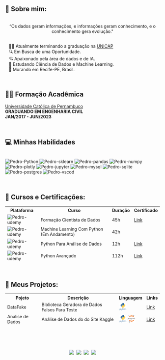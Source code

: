 

## 👾&nbsp;Sobre mim:
<div align="center">
<br/>
“Os dados geram informações, e informações geram conhecimento, e o conhecimento gera evolução."
</div>
<br>

&nbsp;&nbsp;&nbsp;🧑‍💻 Atualmente terminando a graduação na [UNICAP](https://portal.unicap.br/)\
&nbsp;&nbsp;&nbsp;🔍 Em Busca de uma Oportunidade.\
&nbsp;&nbsp;&nbsp;💘 Apaixonado pela área de dados e de IA.\
&nbsp;&nbsp;&nbsp;📘 Estudando Ciência de Dados e Machine Learning.\
&nbsp;&nbsp;&nbsp;🌵 Morando em Recife-PE, Brasil.

<br>

## 👨‍🎓&nbsp;Formação Acadêmica
[Universidade Católica de Pernambuco](https://portal.unicap.br/)\
<b>GRADUANDO EM ENGENHARIA CIVIL</b>\
<b>JAN/2017 - JUN/2023</b>

<br>

## 💻&nbsp;Minhas Habilidades
\
<img alt="Pedro-Python" src="https://img.shields.io/badge/Python-14354C?style=for-the-badge&logo=python&logoColor=white">
<img alt="Pedro-sklearn" src="https://img.shields.io/badge/scikit--learn-%23F7931E.svg?style=for-the-badge&logo=scikit-learn&logoColor=white">
<img alt="Pedro-pandas" src="https://img.shields.io/badge/pandas-%23150458.svg?style=for-the-badge&logo=pandas&logoColor=white">
<img alt="Pedro-numpy" src="https://img.shields.io/badge/numpy-%23013243.svg?style=for-the-badge&logo=numpy&logoColor=white">
<img alt="Pedro-plotly" src="https://img.shields.io/badge/Plotly-%233F4F75.svg?style=for-the-badge&logo=plotly&logoColor=white">
<img alt="Pedro-jupyter" src="https://img.shields.io/badge/jupyter-%23FA0F00.svg?style=for-the-badge&logo=jupyter&logoColor=white">
<img alt="Pedro-mysql" src="https://img.shields.io/badge/MySQL-00000F?style=for-the-badge&logo=mysql&logoColor=white">
<img alt="Pedro-sqlite" src="https://img.shields.io/badge/SQLite-07405E?style=for-the-badge&logo=sqlite&logoColor=white">
<img alt="Pedro-postgres" src="https://img.shields.io/badge/postgres-%23316192.svg?style=for-the-badge&logo=postgresql&logoColor=white">
<img alt="Pedro-vscod" src="https://img.shields.io/badge/Visual_Studio_Code-0078D4?style=for-the-badge&logo=visual%20studio%20code&logoColor=white">

<br>

## 📘&nbsp;Cursos e Certificações:
 <table align="center">
  <thead>
  <th> Plataforma </th><th> Curso </th><th> Duração </th><th>Certificado</th>
  <tr><td><img alt="Pedro-udemy" height= 22 src="https://img.shields.io/badge/Udemy-A435F0?style=for-the-badge&logo=Udemy&logoColor=white"></td><td>Formação Cientista de Dados</td><td>45h</td><td><a href="https://bit.ly/CertificadoFormacaoCientistaDeDados">Link</a></td></tr>
  <tr><td><img alt="Pedro-udemy" height= 22 src="https://img.shields.io/badge/Udemy-A435F0?style=for-the-badge&logo=Udemy&logoColor=white"></td><td>Machine Learning Com Python (Em Andamento)</td><td>42h</td></tr>
  <tr><td><img alt="Pedro-udemy" height= 22 src="https://img.shields.io/badge/Udemy-A435F0?style=for-the-badge&logo=Udemy&logoColor=white"></td><td>Python Para Análise de Dados</td><td>12h</td><td><a href="https://bit.ly/CertificadoPythonParaAnaliseDeDados">Link</a></td></tr>
  <tr><td><img alt="Pedro-udemy" height= 22 src="https://img.shields.io/badge/Udemy-A435F0?style=for-the-badge&logo=Udemy&logoColor=white"></td><td>Python Avançado</td><td>112h</td><td><a href="https://bit.ly/CertificadoPythonAvançado">Link</a></td></tr>
  </thead>
</table>

<br>


## 📂&nbsp;Meus Projetos:
 <table align="center">
   <thead>
  <th>Pojeto</th><th>Descrição</th><th>Linguagem</th><th>Links</th>
  <tr><td>DataFake</td><td>Biblioteca Geradora de Dados Falsos Para Teste</td><td><img height="25" src="img/python-original-wordmark.svg"></td><td><a href="https://github.com/pedrrocabral/DataFake">Link</a></td></tr>
 <tr><td>Analise de Dados</td><td>Análise de Dados do do Site Kaggle</td><td><img height="25" src="img/python-original-wordmark.svg">&nbsp;<img alt="Pedro-jupyter" src="img/jupyter-original-wordmark.svg" height="25"></td><td><a href="https://github.com/pedrrocabral/Analise-de-dados">Link</a></td></tr>
   </thead>
 </table>
 
 <div align="center">
<br/>
<br/>
<br/>
 
<p align="center">
  <a href="https://api.whatsapp.com/send?phone=5581998854988&text=Oii%20Pedro%2C%20peguei%20seu%20Whatsapp%20no%20Github!" target="_blank"><img src="https://img.shields.io/badge/WhatsApp-25D366?style=for-the-badge&logo=whatsapp&logoColor=white" target="_blank"></a>&nbsp;
  <a href="https://www.instagram.com/pedrrogomes" target="_blank"><img src="https://img.shields.io/badge/-Instagram-%23E4405F?style=for-the-badge&logo=instagram&logoColor=white" target="_blank"></a>&nbsp;
  <a href="https://www.linkedin.com/in/pedrrocabral/" target="_blank"><img src="https://img.shields.io/badge/-LinkedIn-%230077B5?style=for-the-badge&logo=linkedin&logoColor=white" target="_blank"></a>&nbsp;
  <a href = "mailto:pedrogomes3108@hotmail.com"><img src="https://img.shields.io/badge/Microsoft_Outlook-0078D4?style=for-the-badge&logo=microsoft-outlook&logoColor=white"></a>
  </p>

